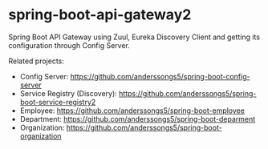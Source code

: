 # spring-boot-api-gateway2

Spring Boot API Gateway using Zuul, Eureka Discovery Client and getting its configuration through Config Server.

Related projects:
* Config Server: https://github.com/anderssongs5/spring-boot-config-server
* Service Registry (Discovery): https://github.com/anderssongs5/spring-boot-service-registry2
* Employee: https://github.com/anderssongs5/spring-boot-employee
* Department: https://github.com/anderssongs5/spring-boot-deparment
* Organization: https://github.com/anderssongs5/spring-boot-organization

